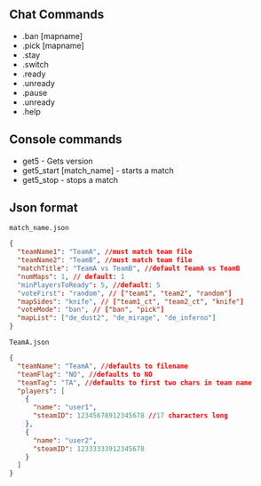 ## Chat Commands

- .ban [mapname]
- .pick [mapname]
- .stay
- .switch
- .ready
- .unready
- .pause
- .unready
- .help

## Console commands

- get5 - Gets version
- get5_start [match_name] - starts a match
- get5_stop - stops a match

## Json format

`match_name.json`

```json
{
  "teamName1": "TeamA", //must match team file
  "teamName2": "TeamB", //must match team file
  "matchTitle": "TeamA vs TeamB", //default TeamA vs TeamB
  "numMaps": 1, // default: 1
  "minPlayersToReady": 5, //default: 5
  "voteFirst": "random", // ["team1", "team2", "random"]
  "mapSides": "knife", // ["team1_ct", "team2_ct", "knife"]
  "voteMode": "ban", // ["ban", "pick"]
  "mapList": ["de_dust2", "de_mirage", "de_inferno"]
}
```

`TeamA.json`

```json
{
  "teamName": "TeamA", //defaults to filename
  "teamFlag": "NO", //defaults to NO
  "teamTag": "TA", //defaults to first two chars in team name
  "players": [
    {
      "name": "user1",
      "steamID": 12345678912345678 //17 characters long
    },
    {
      "name": "user2",
      "steamID": 12333333912345678
    }
  ]
}
```
